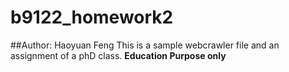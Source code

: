 # b9122_homework2
##Author: Haoyuan Feng
This is a sample webcrawler file and an assignment of a phD class. **Education Purpose only**

